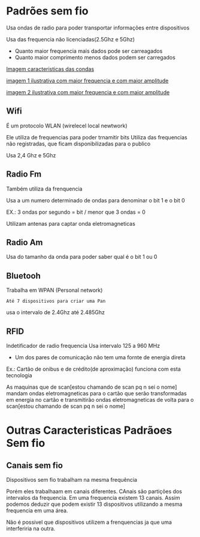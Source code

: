 # Padrões sem fio
Usa ondas de radio para poder transportar informações entre dispositivos 

Usa das frequencia não licenciadas(2.5Ghz e 5Ghz)

- Quanto maior frequencia mais dados pode ser carreagados
- Quanto maior comprimento menos dados podem ser carregados

[Imagem caracteristicas das condas](https://encrypted-tbn0.gstatic.com/images?q=tbn:ANd9GcRzvME8k9syOyVOe25tGFinBIJtsSPE4xvTQg&usqp=CAU)

[imagem 1 ilustrativa com maior frequencia e com maior amplitude](https://images.slideplayer.com.br/7/1769178/slides/slide_5.jpg)

[imagem 2 ilustrativa com maior frequencia e com maior amplitude](http://www.if.ufrgs.br/cref/ntef/som/fig/onda1.gif)
## Wifi 

É um protocolo WLAN (wirelecel local newtwork)

Ele utiliza de frequencias para poder trnamitir bits
Utiliza das frequencias não registradas, que ficam disponibilizadas para o publico 

Usa 2,4 Ghz e 5Ghz 


## Radio Fm
Também utiliza da frenquencia 

Usa a um numero determinado de ondas para denominar o bit 1 e o bit 0


EX.: 3 ondas por segundo = bit / menor que 3 ondas = 0

Utilizam antenas para captar onda eletromagneticas

## Radio Am

Usa do tamanho da onda para poder saber qual é o bit 1 ou 0




## Bluetooh
Trabalha em WPAN (Personal network)

    Até 7 dispositivos para criar uma Pan

usa o intervalo de 2.4Ghz até 2.485Ghz


## RFID
Indetificador de radio frequencia 
Usa intervalo 125 a  960 MHz
- Um dos pares de comunicação não tem uma fornte de energia direta


Ex.: Cartão de onibus e de crédito(de aproximação) funciona com esta tecnologia 

As maquinas que de scan[estou chamando de scan pq n sei o nome] mandam ondas eletromagneticas para o cartão que serão transformadas em energia no cartão e transmitirão ondas eletromagneticas de volta para o scan[estou chamando de scan pq n sei o nome]


# Outras Caracteristicas Padrãoes Sem fio

## Canais sem fio

Dispositivos sem fio trabalham na mesma frequência 

Porém eles trabalhaam em canais diferentes. CAnais são partições dos intervalos da frequencia. Em uma frequencia existem 13 canais. Assim podemos deduzir que podem existir 13 dispositivos utilizando a mesma frequencia em uma área.

Não é possivel que dispositivos utilizem a frenquencias ja que uma interferiria na outra. 

